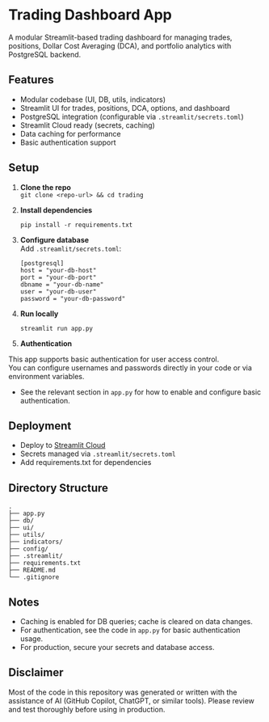 # Trading Dashboard App

A modular Streamlit-based trading dashboard for managing trades, positions, Dollar Cost Averaging (DCA), and portfolio analytics with PostgreSQL backend.

## Features

- Modular codebase (UI, DB, utils, indicators)
- Streamlit UI for trades, positions, DCA, options, and dashboard
- PostgreSQL integration (configurable via `.streamlit/secrets.toml`)
- Streamlit Cloud ready (secrets, caching)
- Data caching for performance
- Basic authentication support

## Setup

1. **Clone the repo**  
   `git clone <repo-url> && cd trading`

2. **Install dependencies**  
   ```
   pip install -r requirements.txt
   ```

3. **Configure database**  
   Add `.streamlit/secrets.toml`:
   ```
   [postgresql]
   host = "your-db-host"
   port = "your-db-port"
   dbname = "your-db-name"
   user = "your-db-user"
   password = "your-db-password"
   ```

4. **Run locally**  
   ```
   streamlit run app.py
   ```

5. **Authentication**

This app supports basic authentication for user access control.  
You can configure usernames and passwords directly in your code or via environment variables.

- See the relevant section in `app.py` for how to enable and configure basic authentication.

## Deployment

- Deploy to [Streamlit Cloud](https://streamlit.io/cloud)
- Secrets managed via `.streamlit/secrets.toml`
- Add requirements.txt for dependencies

## Directory Structure

```
.
├── app.py
├── db/
├── ui/
├── utils/
├── indicators/
├── config/
├── .streamlit/
├── requirements.txt
├── README.md
└── .gitignore
```

## Notes

- Caching is enabled for DB queries; cache is cleared on data changes.
- For authentication, see the code in `app.py` for basic authentication usage.
- For production, secure your secrets and database access.

## Disclaimer

Most of the code in this repository was generated or written with the assistance of AI (GitHub Copilot, ChatGPT, or similar tools). Please review and test thoroughly before using in production.

